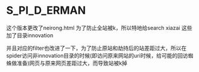 # S_PI_D_ERMAN


这个版本更改了neirong.html 为了防止全站被k，所以特地给search xiazai 这些加了目录innovation

并且对应的filter也改进了一下，为了防止原站和劫持后的站差距过大，所以在spider访问非innovation目录的时候(即访问原来网站的uri时候，给可能的回访蜘蛛做准备)网页与原来网页差距过大，而导致站被k掉
